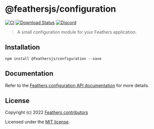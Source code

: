 # @feathersjs/configuration

[![CI](https://github.com/feathersjs/feathers/workflows/CI/badge.svg)](https://github.com/feathersjs/feathers/actions?query=workflow%3ACI)
[![Download Status](https://img.shields.io/npm/dm/@feathersjs/configuration.svg?style=flat-square)](https://www.npmjs.com/package/@feathersjs/configuration)
[![Discord](https://badgen.net/badge/icon/discord?icon=discord&label)](https://discord.gg/qa8kez8QBx)

> A small configuration module for your Feathers application.

## Installation

```
npm install @feathersjs/configuration --save
```

## Documentation

Refer to the [Feathers configuration API documentation](https://docs.feathersjs.com/api/configuration.html) for more details.

## License

Copyright (c) 2022 [Feathers contributors](https://github.com/feathersjs/feathers/graphs/contributors)

Licensed under the [MIT license](LICENSE).

